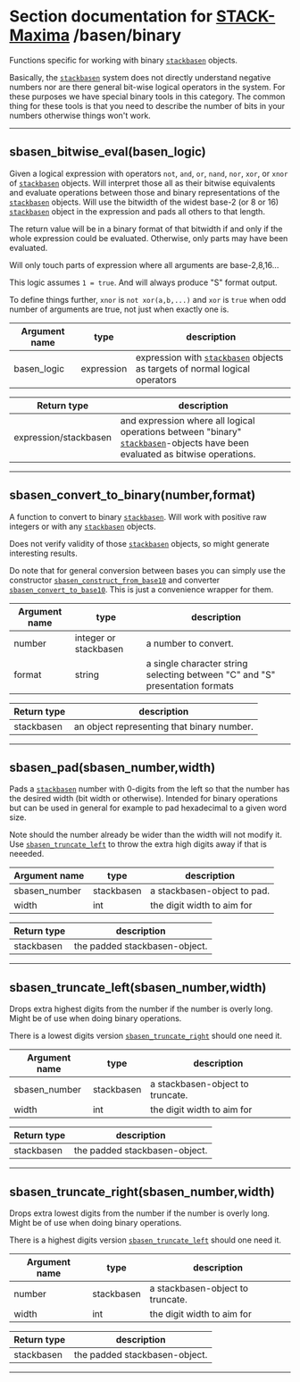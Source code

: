 <!-- NOTE! This file is autogenerated from files under stack/maximasrc do not edit here. -->
# Section documentation for [STACK-Maxima](../../) /basen/binary

Functions specific for working with binary [`stackbasen`](../index.md#stackbasen) objects.

Basically, the [`stackbasen`](../index.md#stackbasen) system does not directly understand negative
numbers nor are there general bit-wise logical operators in the system. For
these purposes we have special binary tools in this category. The common thing
for these tools is that you need to describe the number of bits in your numbers
otherwise things won't work.


---


## sbasen_bitwise_eval(basen_logic)<a id='sbasen_bitwise_eval'></a>

Given a logical expression with operators `not`, `and`, `or`, `nand`, `nor`,
`xor`, or `xnor` of [`stackbasen`](../index.md#stackbasen) objects. Will interpret those all as their
bitwise equivalents and evaluate operations between those and binary
representations of the [`stackbasen`](../index.md#stackbasen) objects. Will use the bitwidth of
the widest base-2 (or 8 or 16) [`stackbasen`](../index.md#stackbasen) object in the expression and
pads all others to that length.

The return value will be in a binary format of that bitwidth if and only if
the whole expression could be evaluated. Otherwise, only parts may have been
evaluated.

Will only touch parts of expression where all arguments are base-2,8,16...

This logic assumes `1 = true`. And will always produce "S" format output.

To define things further, `xnor` is `not xor(a,b,...)` and `xor` is `true`
when odd number of arguments are true, not just when exactly one is.




| Argument name | type | description |
| ------------- | ---- | ----------- |
| basen_logic | expression | expression with [`stackbasen`](../index.md#stackbasen) objects as   targets of normal logical operators |




| Return type | description |
| ----------- | ------------|
| expression/stackbasen | and expression where all logical operations   between "binary" [`stackbasen`](../index.md#stackbasen)-objects have been evaluated as bitwise   operations. |


---


## sbasen_convert_to_binary(number,format)<a id='sbasen_convert_to_binary'></a>

A function to convert to binary [`stackbasen`](../index.md#stackbasen). Will work with positive
raw integers or with any [`stackbasen`](../index.md#stackbasen) objects.

Does not verify validity of those [`stackbasen`](../index.md#stackbasen) objects, so might generate
interesting results.

Do note that for general conversion between bases you can simply use
the constructor [`sbasen_construct_from_base10`](../index.md#sbasen_construct_from_base10) and converter
[`sbasen_convert_to_base10`](../index.md#sbasen_convert_to_base10). This is just a convenience wrapper for them.



| Argument name | type | description |
| ------------- | ---- | ----------- |
| number | integer or stackbasen | a number to convert. |
| format | string | a single character string selecting between "C" and "S"                presentation formats |




| Return type | description |
| ----------- | ------------|
| stackbasen | an object representing that binary number. |


---


## sbasen_pad(sbasen_number,width)<a id='sbasen_pad'></a>

Pads a [`stackbasen`](../index.md#stackbasen) number with 0-digits from the left so that the number
has the desired width (bit width or otherwise). Intended for binary
operations but can be used in general for example to pad hexadecimal to
a given word size.

Note should the number already be wider than the width will not modify it.
Use [`sbasen_truncate_left`](#sbasen_truncate_left) to throw the extra high digits away if that is
neeeded.



| Argument name | type | description |
| ------------- | ---- | ----------- |
| sbasen_number | stackbasen | a stackbasen-object to pad. |
| width | int | the digit width to aim for |




| Return type | description |
| ----------- | ------------|
| stackbasen | the padded stackbasen-object. |


---


## sbasen_truncate_left(sbasen_number,width)<a id='sbasen_truncate_left'></a>

Drops extra highest digits from the number if the number is overly long.
Might be of use when doing binary operations.

There is a lowest digits version [`sbasen_truncate_right`](#sbasen_truncate_right) should one need it.



| Argument name | type | description |
| ------------- | ---- | ----------- |
| sbasen_number | stackbasen | a stackbasen-object to truncate. |
| width | int | the digit width to aim for |




| Return type | description |
| ----------- | ------------|
| stackbasen | the padded stackbasen-object. |


---


## sbasen_truncate_right(sbasen_number,width)<a id='sbasen_truncate_right'></a>

Drops extra lowest digits from the number if the number is overly long.
Might be of use when doing binary operations.

There is a highest digits version [`sbasen_truncate_left`](#sbasen_truncate_left) should one need it.



| Argument name | type | description |
| ------------- | ---- | ----------- |
| number | stackbasen | a stackbasen-object to truncate. |
| width | int | the digit width to aim for |




| Return type | description |
| ----------- | ------------|
| stackbasen | the padded stackbasen-object. |


---

